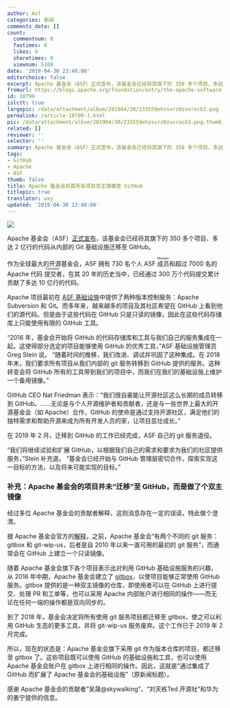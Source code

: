 ```yaml
---
author: Asf
categories: 新闻
comments_data: []
count:
  commentnum: 0
  favtimes: 0
  likes: 0
  sharetimes: 0
  viewnum: 5100
date: '2019-04-30 23:40:00'
editorchoice: false
excerpt: Apache 基金会（ASF）正式宣布，该基金会已经将其旗下的 350 多个项目、多达 2 亿行的代码迁移至 GitHub。
fromurl: https://blogs.apache.org/foundation/entry/the-apache-software-foundation-expands
id: 10799
islctt: true
largepic: /data/attachment/album/201904/30/233559ehzsvrz0zvxrocb1.png
permalink: /article-10799-1.html
pic: /data/attachment/album/201904/30/233559ehzsvrz0zvxrocb1.png.thumb.jpg
related: []
reviewer: ''
selector: ''
summary: Apache 基金会（ASF）正式宣布，该基金会已经将其旗下的 350 多个项目、多达 2 亿行的代码迁移至 GitHub。
tags:
- GitHub
- Apache
- ASF
thumb: false
title: Apache 基金会将其所有项目双主镜像至 GitHub
titlepic: true
translator: wxy
updated: '2019-04-30 23:40:00'
---
```


![](/data/attachment/album/201904/30/233559ehzsvrz0zvxrocb1.png)


Apache 基金会（ASF）[正式宣布](https://blogs.apache.org/foundation/entry/the-apache-software-foundation-expands)，该基金会已经将其旗下的 350 多个项目、多达 2 亿行的代码从内部的 Git 基础设施迁移至 GitHub。


作为全球最大的开源基金会，ASF 拥有 730 名个人 ASF <ruby> 成员 <rp>  （ </rp> <rt>  Member </rt> <rp>  ） </rp></ruby>和超过 7000 名的 Apache 代码<ruby> 提交者 <rp>  （ </rp> <rt>  Commiter </rt> <rp>  ） </rp></ruby>，在其 20 年的历史当中，已经通过 300 万个代码提交累计贡献了多达 10 亿行的代码。


Apache 项目最初在 [ASF 基础设施](https://www.apache.org/dev/infrastructure.html)中提供了两种版本控制服务：Apache Subversion 和 Git。而多年来，越来越多的项目及其社区希望在 GitHub 上看到他们的源代码。但是由于这些代码在 GitHub 只是只读的镜像，因此在这些代码存储库上只能使用有限的 GitHub 工具。


“2016 年，基金会开始将 GitHub 的代码存储库和工具与我们自己的服务集成在一起。这使得部分选定的项目能够使用 GitHub 的优秀工具，”ASF 基础设施管理员 Greg Stein 说。 “随着时间的推移，我们改进、调试并巩固了这种集成。在 2018 年末，我们要求所有项目从我们内部的 git 服务转移到 GitHub 提供的服务。这种转变会将 GitHub 所有的工具带到我们的项目中，而我们在我们的基础设施上维护一个备用镜像。”


GitHub CEO Nat Friedman 表示：“我们很自豪能让开源社区这么长期的成员转移到 GitHub。……无论是与个人开源维护者和贡献者，还是与一些世界上最大的开源基金会（如 Apache）合作，GitHub 的使命是通过支持开源社区，满足他们的独特需求和帮助开源来成为所有开发人员的家，让项目茁壮成长。”


在 2019 年 2 月，迁移到 GitHub 的工作已经完成，ASF 自己的 git 服务退役。


“我们将继续试验和扩展 GitHub，以根据我们自己的需求和要求为我们的社区提供服务，”Stein 补充道。 “基金会已经开始与 GitHub 管理层密切合作，探索实现这一目标的方法，以及将来可能实现的目标。”


### 补充：Apache 基金会的项目并未“迁移”至 GitHub，而是做了个双主镜像


经过多位 Apache 基金会的贡献者解释，这则消息存在一定的误读，特此做个澄清。


据 Apache 基金会官方的[解释](https://blogs.apache.org/infra/entry/apache-and-github-a-friendly)，之前，Apache 基金会“有两个不同的 git 服务：gitbox 和 git-wip-us，后者是自 2010 年以来一直可用的最初的 git 服务”，而通常会在 GitHub 上建立一个只读镜像。


随着 Apache 基金会旗下各个项目表示出对利用 GitHub 基础设施服务的兴趣，从 2016 年中期，Apache 基金会建立了 [gitbox](https://gitbox.apache.org/)，以使项目能够正常使用 GitHub 服务。gitbox 提供的是一种双主镜像的仓库，即使用者可以在 GitHub 上进行提交、处理 PR 和工单等，也可以采用 Apache 内部账户进行相同的操作——而无论在任何一端的操作都是双向同步的。


到了 2018 年，基金会决定将所有使用 git 服务项目都迁移至 gitbox，使之可以利用 GitHub 生态的更多工具，并将 git-wip-us 服务废弃。这个工作已于 2019 年 2 月完成。


所以，现在的状态是：Apache 基金会旗下采用 git 作为版本仓库的项目，都迁移至 gitbox 了。这些项目既可以使用 GitHub 的基础设施和工具，也可以使用 Apache 基金会账户在 gitbox 上进行相同的操作。因此，这就是“通过集成了 GitHub 而扩展了 Apache 基金会的基础设施”（原新闻标题）。


感谢 Apache 基金会的贡献者“吴晟@skywalking”、“刘天栋Ted.开源社”和华为的姜宁提供的信息。